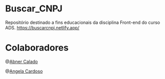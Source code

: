 # Buscar_CNPJ

Repositório destinado a fins educacionais da disciplina Front-end do curso ADS.
https://buscarcnpj.netlify.app/
# Colaboradores 
@[Abner Calado](https://github.com/abnercalado) 

@[Angela Cardoso](https://github.com/angelacardososousa)
